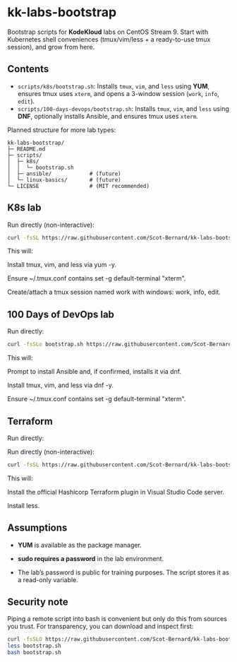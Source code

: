 # kk-labs-bootstrap

Bootstrap scripts for **KodeKloud** labs on CentOS Stream 9.
Start with Kubernetes shell conveniences (tmux/vim/less + a ready-to-use tmux session), and grow from here.

## Contents

- `scripts/k8s/bootstrap.sh`: Installs `tmux`, `vim`, and `less` using **YUM**, ensures tmux uses `xterm`, and opens a 3-window session (`work`, `info`, `edit`).
- `scripts/100-days-devops/bootstrap.sh`: Installs `tmux`, `vim`, and `less` using **DNF**, optionally installs Ansible, and ensures tmux uses `xterm`.

Planned structure for more lab types:

```
kk-labs-bootstrap/
├─ README.md
├─ scripts/
│  ├─ k8s/
│  │  └─ bootstrap.sh
│  ├─ ansible/            # (future)
│  └─ linux-basics/       # (future)
└─ LICENSE                # (MIT recommended)
```

## K8s lab

Run directly (non-interactive):

```bash
curl -fsSL https://raw.githubusercontent.com/Scot-Bernard/kk-labs-bootstrap/main/scripts/k8s/bootstrap.sh | bash
```
This will:

Install tmux, vim, and less via yum -y.

Ensure ~/.tmux.conf contains set -g default-terminal "xterm".

Create/attach a tmux session named work with windows: work, info, edit.

## 100 Days of DevOps lab

Run directly:

```bash
curl -fsSLo bootstrap.sh https://raw.githubusercontent.com/Scot-Bernard/kk-labs-bootstrap/main/scripts/100-days-devops/bootstrap.sh && bash bootstrap.sh
```
This will:

Prompt to install Ansible and, if confirmed, installs it via dnf.

Install tmux, vim, and less via dnf -y.

Ensure ~/.tmux.conf contains set -g default-terminal "xterm".

## Terraform

Run directly:

Run directly (non-interactive):

```bash
curl -fsSL https://raw.githubusercontent.com/Scot-Bernard/kk-labs-bootstrap/main/scripts/terraform/bootstrap.sh | bash
```

This will:

Install the official Hashicorp Terraform plugin in Visual Studio Code server.

Install less.

## Assumptions

- **YUM** is available as the package manager.

- **sudo requires a password** in the lab environment.

- The lab’s password is public for training purposes. The script stores it as a read-only variable.

## Security note

Piping a remote script into bash is convenient but only do this from sources you trust.
For transparency, you can download and inspect first:

```bash
curl -fsSLO https://raw.githubusercontent.com/Scot-Bernard/kk-labs-bootstrap/main/scripts/k8s/bootstrap.sh
less bootstrap.sh
bash bootstrap.sh
```
